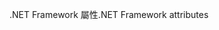 <span data-ttu-id="2d0a2-101">.NET Framework 屬性</span><span class="sxs-lookup"><span data-stu-id="2d0a2-101">.NET Framework attributes</span></span>